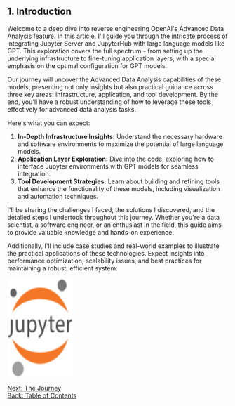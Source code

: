 ## 1. Introduction

Welcome to a deep dive into reverse engineering OpenAI's Advanced Data Analysis feature. In this article, I'll guide you through the intricate process of integrating Jupyter Server and JupyterHub with large language models like GPT. This exploration covers the full spectrum - from setting up the underlying infrastructure to fine-tuning application layers, with a special emphasis on the optimal configuration for GPT models.

Our journey will uncover the Advanced Data Analysis capabilities of these models, presenting not only insights but also practical guidance across three key areas: infrastructure, application, and tool development. By the end, you'll have a robust understanding of how to leverage these tools effectively for advanced data analysis tasks.

Here's what you can expect:

1. **In-Depth Infrastructure Insights:** Understand the necessary hardware and software environments to maximize the potential of large language models.
2. **Application Layer Exploration:** Dive into the code, exploring how to interface Jupyter environments with GPT models for seamless integration.
3. **Tool Development Strategies:** Learn about building and refining tools that enhance the functionality of these models, including visualization and automation techniques.

I'll be sharing the challenges I faced, the solutions I discovered, and the detailed steps I undertook throughout this journey. Whether you're a data scientist, a software engineer, or an enthusiast in the field, this guide aims to provide valuable knowledge and hands-on experience.

Additionally, I'll include case studies and real-world examples to illustrate the practical applications of these technologies. Expect insights into performance optimization, scalability issues, and best practices for maintaining a robust, efficient system.

<img src="../assets/jupyter_logo.svg" alt="Jupyter Logo" width="150" height="225">

[Next: The Journey](/docs/2_the_journey.md)  
[Back: Table of Contents](../README.md)